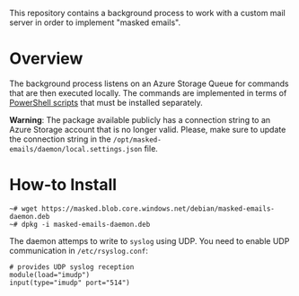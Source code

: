This repository contains a background process to work with a custom mail server in order to implement "masked emails".

# Overview

The background process listens on an Azure Storage Queue for commands that are then executed locally.
The commands are implemented in terms of [PowerShell scripts](https://github.com/springcomp/masked-emails-pwsh) that must be installed separately.

__Warning__: The package available publicly has a connection string to an Azure Storage account that is no longer valid. Please, make sure to update the connection string in the `/opt/masked-emails/daemon/local.settings.json` file.

# How-to Install

```
~# wget https://masked.blob.core.windows.net/debian/masked-emails-daemon.deb
~# dpkg -i masked-emails-daemon.deb
```

The daemon attemps to write to `syslog` using UDP.
You need to enable UDP communication in `/etc/rsyslog.conf`:

```
# provides UDP syslog reception
module(load="imudp")
input(type="imudp" port="514")
```


